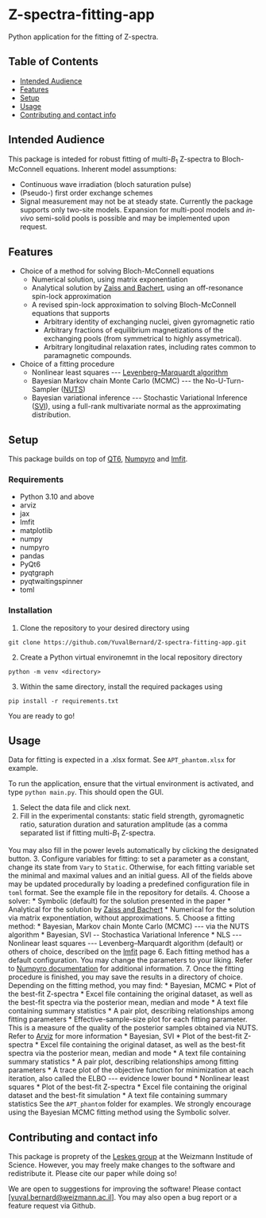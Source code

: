 # Z-spectra-fitting-app
Python application for the fitting of Z-spectra.

## Table of Contents
* [Intended Audience](#intended-audience)
* [Features](#features)
* [Setup](#setup)
* [Usage](#usage)
* [Contributing and contact info](#contributing-and-contact-info)


## Intended Audience
This package is inteded for robust fitting of multi-$`B_1`$ Z-spectra to Bloch-McConnell equations.
Inherent model assumptions:
* Continuous wave irradiation (bloch saturation pulse)
* (Pseudo-) first order exchange schemes
* Signal measurement may not be at steady state.
Currently the package supports only two-site models.
Expansion for multi-pool models and *in-vivo* semi-solid pools is possible and may be implemented upon request.

## Features
* Choice of a method for solving Bloch-McConnell equations
    * Numerical solution, using matrix exponentiation
    * Analytical solution by [Zaiss and Bachert](https://analyticalsciencejournals.onlinelibrary.wiley.com/doi/10.1002/nbm.2887), using an off-resonance spin-lock approximation
    * A revised spin-lock approximation to solving Bloch-McConnell equations that supports
        * Arbitrary identity of exchanging nuclei, given gyromagnetic ratio
        * Arbitrary fractions of equilibrium magnetizations of the exchanging pools (from symmetrical to highly assymetrical).
        * Arbitrary longitudinal relaxation rates, including rates common to paramagnetic compounds.
* Choice of a fitting procedure
    * Nonlinear least squares --- [Levenberg–Marquardt algorithm](https://en.wikipedia.org/wiki/Levenberg%E2%80%93Marquardt_algorithm)
    * Bayesian Markov chain Monte Carlo (MCMC) --- the No-U-Turn-Sampler ([NUTS](https://arxiv.org/abs/1111.4246))
    * Bayesian variational inference --- Stochastic Variational Inference ([SVI](https://arxiv.org/abs/1206.7051)), using a full-rank multivariate normal as the approximating distribution.

## Setup
This package builds on top of [QT6](https://doc.qt.io/qtforpython-6/), [Numpyro](https://num.pyro.ai/en/latest/index.html) and [lmfit](https://lmfit.github.io/lmfit-py/).

### Requirements
* Python 3.10 and above
* arviz
* jax
* lmfit
* matplotlib
* numpy
* numpyro
* pandas
* PyQt6
* pyqtgraph
* pyqtwaitingspinner
* toml

### Installation
1. Clone the repository to your desired directory using
```
git clone https://github.com/YuvalBernard/Z-spectra-fitting-app.git
```
2. Create a Python virtual environemnt in the local repository directory
```
python -m venv <directory>
```
3. Within the same directory, install the required packages using
```
pip install -r requirements.txt
```

You are ready to go!
## Usage
Data for fitting is expected in a .xlsx format.
See `APT_phantom.xlsx` for example.

To run the application, ensure that the virtual environment is activated, and type ``python main.py``.
This should open the GUI.
1. Select the data file and click next.
2. Fill in the experimental constants: static field strength, gyromagnetic ratio, saturation duration and saturation amplitude (as a comma separated list if fitting multi-$`B_1`$ Z-spectra.

You may also fill in the power levels automatically by clicking the designated button.
3. Configure variables for fitting: to set a parameter as a constant, change its state from `Vary` to `Static`.
Otherwise, for each fitting variable set the minimal and maximal values and an initial guess.
All of the fields above may be updated procedurally by loading a predefined configuration file in `toml` format. See the example file in the repository for details.
4. Choose a solver:
    * Symbolic (default) for the solution presented in the paper
    * Analytical for the solution by [Zaiss and Bachert](https://analyticalsciencejournals.onlinelibrary.wiley.com/doi/10.1002/nbm.2887)
    * Numerical for the solution via matrix exponentiation, without approximations.
5. Choose a fitting method:
    * Bayesian, Markov chain Monte Carlo (MCMC) --- via the NUTS algorithm
    * Bayesian, SVI -- Stochastica Variational Inference
    * NLS --- Nonlinear least squares --- Levenberg–Marquardt algorithm (default) or others of choice, described on the [lmfit](https://lmfit.github.io/lmfit-py/fitting.html) page
6. Each fitting method has a default configuration. You may change the parameters to your liking. Refer to [Numpyro documentation](https://num.pyro.ai/en/stable/) for additional information.
7. Once the fitting procedure is finished, you may save the results in a directory of choice. Depending on the fitting method, you may find:
    * Bayesian, MCMC
        * Plot of the best-fit Z-spectra
        * Excel file containing the original dataset, as well as the best-fit spectra via the posterior mean, median and mode
        * A text file containing summary statistics
        * A pair plot, describing relationships among fitting parameters
        * Effective-sample-size plot for each fitting parameter. This is a measure of the quality of the posterior samples obtained via NUTS. Refer to [Arviz](https://python.arviz.org/en/stable/api/generated/arviz.ess.html) for more information
    * Bayesian, SVI
        * Plot of the best-fit Z-spectra
        * Excel file containing the original dataset, as well as the best-fit spectra via the posterior mean, median and mode
        * A text file containing summary statistics
        * A pair plot, describing relationships among fitting parameters
        * A trace plot of the objective function for minimization at each iteration, also called the ELBO --- evidence lower bound
    * Nonlinear least squares
        * Plot of the best-fit Z-spectra
        * Excel file containing the original dataset and the best-fit simulation
        * A text file containing summary statistics
    See the `APT_phantom` folder for examples.
We strongly encourage using the Bayesian MCMC fitting method using the Symbolic solver.

## Contributing and contact info
This package is proprety of the [Leskes group](https://www.weizmann.ac.il/MCMS/Leskes/home) at the Weizmann Institude of Science.
However, you may freely make changes to the software and redistribute it. Please cite our paper while doing so!

We are open to suggestions for improving the software! Please contact [yuval.bernard@weizmann.ac.il].
You may also open a bug report or a feature request via Github.
